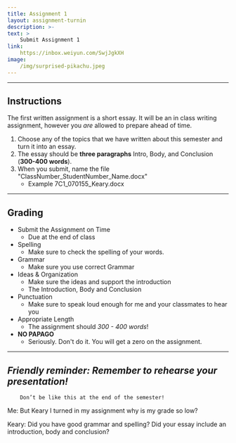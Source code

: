```yaml
---
title: Assignment 1
layout: assignment-turnin
description: >-
text: >
    Submit Assignment 1
link: 
    https://inbox.weiyun.com/SwjJgkXH
image: 
    /img/surprised-pikachu.jpeg
---
```

---
## Instructions
The first written assignment is a short essay. It will be an in class writing assignment, however you *are* allowed to prepare ahead of time. 
1. Choose any of the topics that we have written about this semester and turn it into an essay.
2. The essay should be **three paragraphs** Intro, Body, and Conclusion (**300-400 words**).
3. When you submit, name the file "ClassNumber_StudentNumber_Name.docx"
    * Example 7C1_070155_Keary.docx

---
## Grading
- Submit the Assignment on Time
    - Due at the end of class
- Spelling 
    - Make sure to check the spelling of your words.
- Grammar
    - Make sure you use correct Grammar
- Ideas & Organization
    - Make sure the ideas and support the introduction
    - The Introduction, Body and Conclusion
- Punctuation
    - Make sure to speak loud enough for me and your classmates to hear you
- Appropriate Length
    - The assignment should *300 - 400 words*!
- **NO PAPAGO**
    - Seriously. Don't do it. You will get a zero on the assignment.

---
## ***Friendly reminder: Remember to rehearse your presentation!***

        Don’t be like this at the end of the semester!

Me: But Keary I turned in my assignment why is my grade so low?

Keary: Did you have good grammar and spelling? Did your essay include an introduction, body and conclusion?


